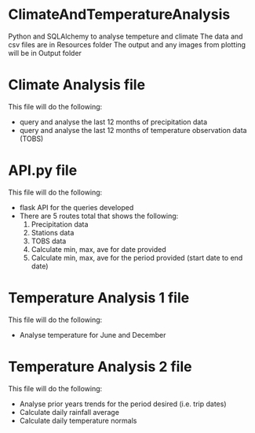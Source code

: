 # ClimateAndTemperatureAnalysis
Python and SQLAlchemy to analyse tempeture and climate
The data and csv files are in Resources folder
The output and any images from plotting will be in Output folder

# Climate Analysis file
This file will do the following:
  - query and analyse the last 12 months of precipitation data
  - query and analyse the last 12 months of temperature observation data (TOBS)
    
# API.py file
This file will do the following:
  - flask API for the queries developed
  - There are 5 routes total that shows the following:
    1. Precipitation data
    2. Stations data
    3. TOBS data
    4. Calculate min, max, ave for date provided
    5. Calculate min, max, ave for the period provided (start date to end date)

# Temperature Analysis 1 file
This file will do the following:
  - Analyse temperature for June and December 

# Temperature Analysis 2 file
This file will do the following:
  - Analyse prior years trends for the period desired (i.e. trip dates)
  - Calculate daily rainfall average
  - Calculate daily temperature normals  
